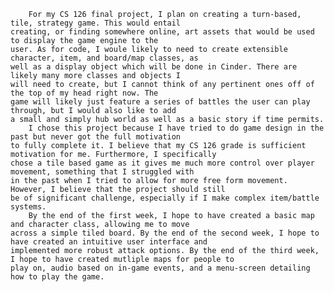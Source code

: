 		For my CS 126 final project, I plan on creating a turn-based, tile, strategy game. This would entail 
	creating, or finding somewhere online, art assets that would be used to display the game engine to the  
	user. As for code, I woule likely to need to create extensible character, item, and board/map classes, as  
	well as a display object which will be done in Cinder. There are likely many more classes and objects I 
	will need to create, but I cannot think of any pertinent ones off of the top of my head right now. The 
	game will likely just feature a series of battles the user can play through, but I would also like to add 
	a small and simply hub world as well as a basic story if time permits.
		I chose this project because I have tried to do game design in the past but never got the full motivation 
	to fully complete it. I believe that my CS 126 grade is sufficient motivation for me. Furthermore, I specifically 
	chose a tile based game as it gives me much more control over player movement, something that I struggled with
	in the past when I tried to allow for more free form movement. However, I believe that the project should still
	be of significant challenge, especially if I make complex item/battle systems.
		By the end of the first week, I hope to have created a basic map and character class, allowing me to move
	across a simple tiled board. By the end of the second week, I hope to have created an intuitive user interface and
	implemented more robust attack options. By the end of the third week, I hope to have created mutliple maps for people to
	play on, audio based on in-game events, and a menu-screen detailing how to play the game.
